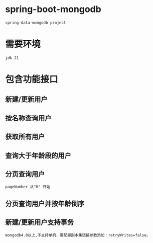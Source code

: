 # spring-boot-mongodb
    spring-data-mongodb project
# 需要环境
    jdk 21 
# 包含功能接口
 ## 新建/更新用户
 ## 按名称查询用户
 ## 获取所有用户
 ## 查询大于年龄段的用户
 ## 分页查询用户
    pageNumber 从"0" 开始
 ## 分页查询用户并按年龄倒序
 ## 新建/更新用户支持事务
    mongodb4.0以上,不支持单机，需配置副本集链接参数添加：retryWrites=false。


